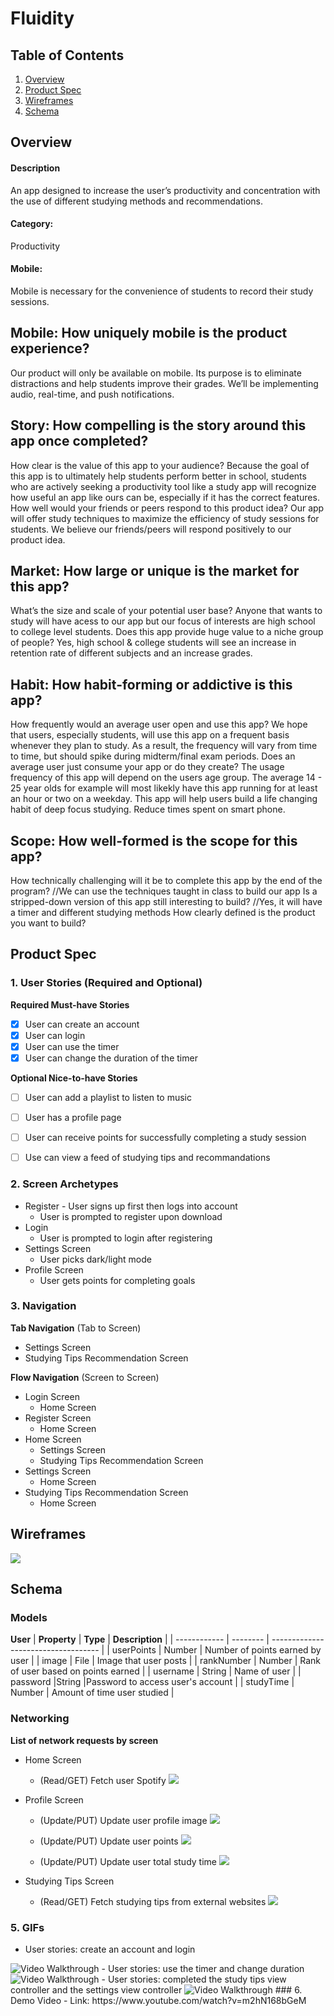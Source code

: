 # Fluidity
## Table of Contents
1. [Overview](#Overview)
1. [Product Spec](#Product-Spec)
1. [Wireframes](#Wireframes)
2. [Schema](#Schema)

## Overview
#### Description
An app designed to increase the user’s productivity and concentration with the use of different studying methods and recommendations.
#### Category:
Productivity
#### Mobile:
Mobile is necessary for the convenience of students to record their study sessions.
## Mobile: How uniquely mobile is the product experience?
Our product will only be available on mobile. Its purpose is to eliminate distractions and help students improve their grades. We’ll be implementing audio, real-time, and push notifications.
## Story: How compelling is the story around this app once completed?
How clear is the value of this app to your audience?
Because the goal of this app is to ultimately help students perform better in school, students who are actively seeking a productivity tool like a study app will recognize how useful an app like ours can be, especially if it has the correct features.
How well would your friends or peers respond to this product idea?
Our app will offer study techniques to maximize the efficiency of study sessions for students. We believe our friends/peers will respond positively to our product idea.
## Market: How large or unique is the market for this app?
What’s the size and scale of your potential user base?
Anyone that wants to study will have acess to our app but our focus of interests are high school to college level students.
Does this app provide huge value to a niche group of people?
Yes, high school & college students will see an increase in retention rate of different subjects and an increase grades.
## Habit: How habit-forming or addictive is this app?
How frequently would an average user open and use this app?
We hope that users, especially students, will use this app on a frequent basis whenever they plan to study. As a result, the frequency will vary from time to time, but should spike during midterm/final exam periods.
Does an average user just consume your app or do they create?
The usage frequency of this app will depend on the users age group. The average 14 - 25 year olds for example will most likekly have this app running for at least an hour or two on a weekday. This app will help users build a life changing habit of deep focus studying. Reduce times spent on smart phone.
## Scope: How well-formed is the scope for this app?
How technically challenging will it be to complete this app by the end of the program?
//We can use the techniques taught in class to build our app
Is a stripped-down version of this app still interesting to build?
//Yes, it will have a timer and different studying methods
How clearly defined is the product you want to build?

## Product Spec

### 1. User Stories (Required and Optional)

**Required Must-have Stories**
* [x] User can create an account
* [x] User can login 
* [x] User can use the timer
* [x] User can change the duration of the timer

**Optional Nice-to-have Stories**
* [ ] User can add a playlist to listen to music 
* [ ] User has a profile page 
* [ ] User can receive points for successfully completing a study session
* [ ] Use can view a feed of studying tips and recommandations


### 2. Screen Archetypes

* Register - User signs up first then logs into account
   * User is prompted to register upon download
* Login
   * User is prompted to login after registering
* Settings Screen
   * User picks dark/light mode 
* Profile Screen
   * User gets points for completing goals


### 3. Navigation

**Tab Navigation** (Tab to Screen)

* Settings Screen 
* Studying Tips Recommendation Screen 

**Flow Navigation** (Screen to Screen)

* Login Screen
   * Home Screen
* Register Screen
   * Home Screen
* Home Screen
  * Settings Screen
  * Studying Tips Recommendation Screen
* Settings Screen
  * Home Screen
* Studying Tips Recommendation Screen
  * Home Screen 

## Wireframes
![](https://i.imgur.com/BZMJJf4.jpg)
## Schema 
### Models
**User**
| **Property** | **Type** | **Description**                     |
| ------------ | -------- | ----------------------------------- |
| userPoints   | Number   | Number of points earned by user     |
| image        | File     | Image that user posts               |
| rankNumber   | Number   | Rank of user based on points earned |
| username     | String   | Name of user                        |
| password             |String          |Password to access user's account                                     |
| studyTime    | Number   | Amount of time user studied         |
### Networking
**List of network requests by screen**
- Home Screen
    - (Read/GET) Fetch user Spotify 
    ![](https://i.imgur.com/95ZxjG5.png)
- Profile Screen
    - (Update/PUT) Update user profile image
    ![](https://i.imgur.com/JWf04YY.png)
    - (Update/PUT) Update user points
    ![](https://i.imgur.com/KJwq8uA.png)
    
    - (Update/PUT) Update user total study time 
    ![](https://i.imgur.com/RQ8BIZ4.png)

- Studying Tips Screen
    - (Read/GET) Fetch studying tips from external websites
    ![](https://i.imgur.com/eZvMq8b.png)

### 5. GIFs
- User stories: create an account and login
<img src='http://g.recordit.co/8OnSGF1PC4.gif' title='Video Walkthrough' width='' alt='Video Walkthrough' />
- User stories: use the timer and change duration
<img src='http://g.recordit.co/iOuagv17Ev.gif' title='Video Walkthrough' width='' alt='Video Walkthrough' />
- User stories: completed the study tips view controller and the settings view controller
<img src='http://g.recordit.co/XHozjvdAyP.gif' title='Video Walkthrough' width='' alt='Video Walkthrough' />
### 6. Demo Video
- Link: https://www.youtube.com/watch?v=m2hN168bGeM
